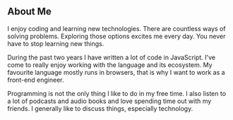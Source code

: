 ## About Me

I enjoy coding and learning new technologies. There are countless ways of solving problems. Exploring those options excites me every day. You never have to stop learning new things.

During the past two years I have written a lot of code in JavaScript. I've come to really enjoy working with the language and its ecosystem. My favourite language mostly runs in browsers, that is why I want to work as a front-end engineer.

Programming is not the only thing I like to do in my free time. I also listen to a lot of podcasts and audio books and love spending time out with my friends. I generally like to discuss things, especially technology.

